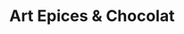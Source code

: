 ---
title: "Art Epices & Chocolat"
url: /la-roche-sur-foron/art-epices-et-chocolat/
shop: charcuterie
---